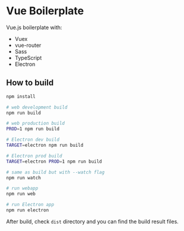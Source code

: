 # Vue Boilerplate

Vue.js boilerplate with:
- Vuex
- vue-router
- Sass
- TypeScript
- Electron

## How to build
```bash
npm install

# web development build
npm run build

# web production build
PROD=1 npm run build

# Electron dev build
TARGET=electron npm run build

# Electron prod build
TARGET=electron PROD=1 npm run build

# same as build but with --watch flag
npm run watch

# run webapp
npm run web

# run Electron app
npm run electron
```

After build, check `dist` directory and you can find the build result files.